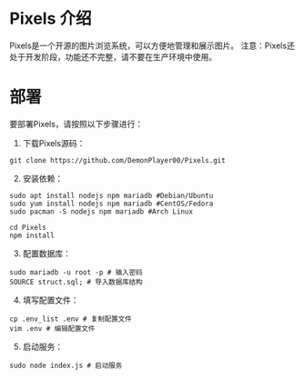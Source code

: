 # Pixels 介绍

Pixels是一个开源的图片浏览系统，可以方便地管理和展示图片。
注意：Pixels还处于开发阶段，功能还不完整，请不要在生产环境中使用。

# 部署

要部署Pixels，请按照以下步骤进行：

1. 下载Pixels源码：

```shell
git clone https://github.com/DemonPlayer00/Pixels.git
```

2. 安装依赖：

```shell
sudo apt install nodejs npm mariadb #Debian/Ubuntu
sudo yum install nodejs npm mariadb #CentOS/Fedora
sudo pacman -S nodejs npm mariadb #Arch Linux

cd Pixels
npm install
```

3. 配置数据库：

```shell
sudo mariadb -u root -p # 输入密码
SOURCE struct.sql; # 导入数据库结构
```

4. 填写配置文件：

```shell
cp .env_list .env # 复制配置文件
vim .env # 编辑配置文件
```

5. 启动服务：

```shell
sudo node index.js # 启动服务
```